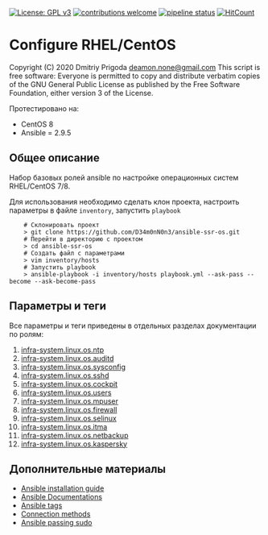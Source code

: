 [![License: GPL v3](https://img.shields.io/badge/License-GPLv3-blue.svg)](https://www.gnu.org/licenses/gpl-3.0)
[![contributions welcome](https://img.shields.io/badge/contributions-welcome-brightgreen.svg?style=flat)](https://github.com/D34m0nN0n3/ansible-ssr-os/issues)
[![pipeline status](http://gitlab-lb-01.gvc.oao.rzd/d34m0nn0n3/ansible-ssr-os/badges/master/pipeline.svg)](http://gitlab-lb-01.gvc.oao.rzd/d34m0nn0n3/ansible-ssr-os/-/commits/master)
[![HitCount](http://hits.dwyl.com/D34m0nN0n3/ansible-ssr-os.svg)](http://hits.dwyl.com/D34m0nN0n3/ansible-ssr-os)

# Configure RHEL/CentOS
Copyright (C) 2020 Dmitriy Prigoda deamon.none@gmail.com This script is free software: Everyone is permitted to copy and distribute verbatim copies of the GNU General Public License as published by the Free Software Foundation, either version 3 of the License.

Протестировано на:
- CentOS 8 
- Ansible = 2.9.5

## Общее описание
Набор базовых ролей ansible по настройке операционных систем RHEL/CentOS 7/8.

Для использования необходимо сделать клон проекта, настроить параметры в файле `inventory`, запустить `playbook`

```
    # Склонировать проект
    > git clone https://github.com/D34m0nN0n3/ansible-ssr-os.git
    # Перейти в директорию с проектом
    > cd ansible-ssr-os
    # Создать файл с параметрами
    > vim inventory/hosts
    # Запустить playbook
    > ansible-playbook -i inventory/hosts playbook.yml --ask-pass --become --ask-become-pass
```
## Параметры и теги
Все параметры и теги приведены в отдельных разделах документации по ролям:

1.  [infra-system.linux.os.ntp](docs/roles/ntpclient.md)
2.  [infra-system.linux.os.auditd](docs/roles/auditd.md)
3.  [infra-system.linux.os.sysconfig](docs/roles/sysconfig.md)
4.  [infra-system.linux.os.sshd](docs/roles/sshd.md)
5.  [infra-system.linux.os.cockpit](docs/roles/cockpit.md)
6.  [infra-system.linux.os.users](docs/roles/users.md)
7.  [infra-system.linux.os.mpuser](docs/roles/mpuser.md)
8.  [infra-system.linux.os.firewall](docs/roles/firewall.md)
9.  [infra-system.linux.os.selinux](docs/roles/selinux.md)
10. [infra-system.linux.os.itma](docs/roles/itma.md)
11. [infra-system.linux.os.netbackup](docs/roles/netbackup.md)
12. [infra-system.linux.os.kaspersky](docs/roles/kav.md)

## Дополнительные материалы

- [Ansible installation guide](https://docs.ansible.com/ansible/latest/installation_guide/intro_installation.html)
- [Ansible Documentations](https://docs.ansible.com/)
- [Ansible tags](https://docs.ansible.com/ansible/latest/user_guide/playbooks_tags.html)
- [Connection methods](https://docs.ansible.com/ansible/latest/user_guide/connection_details.html)
- [Ansible passing sudo](https://8gwifi.org/docs/ansible-sudo-ssh-password.jsp)
